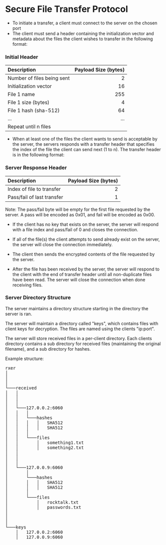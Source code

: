 # Secure File Transfer Protocol

- To initiate a transfer, a client must connect to the server on the chosen port
- The client must send a header containing the initialization vector and metadata about the files the client wishes to transfer in the following format:

### Initial Header
| Description | Payload Size (bytes) |
|:------------|----:|
| Number of files being sent | 2 |
| Initialization vector | 16  |
| File 1 name  | 255 |
| File 1 size (bytes) | 4 |
| File 1 hash (sha-512)  | 64  |
| ... | ... |
| Repeat until n files |  |

- When at least one of the files the client wants to send is acceptable by the server, the servers responds with a transfer header that specifies the index of the file the client can send next (1 to n). The transfer header is in the following format:

### Server Response Header
| Description | Payload Size (bytes) |
|:------------|----:|
| Index of file to transfer | 2 |
| Pass/fail of last transfer | 1 |

Note: The pass/fail byte will be empty for the first file requested by the server. A pass will be encoded as 0x01, and fail will be encoded as 0x00.

- If the client has no key that exists on the server, the server will respond with a file index and pass/fail of 0 and closes the connection.

- If all of the file(s) the client attempts to send already exist on the server, the server will close the connection immediately.

- The client then sends the encrypted contents of the file requested by the server.

- After the file has been received by the server, the server will respond to the client with the end of transfer header until all non-duplicate files have been read. The server will close the connection when done receiving files.

### Server Directory Structure

The server maintains a directory structure starting in the directory the server is ran.

The server will maintain a directory called "keys", which contains files with client keys for decryption. The files are named using the clients "ip:port".

The server will store received files in a per-client directory. Each clients directory contains a sub directory for received files (maintaining the original filename), and a sub directory for hashes.

Example structure:

<pre>
rxer
│
│
│
└───received
│   │
│   │
│   │
│   └───127.0.0.2:6060
│   │   │
│   │   └───hashes
│   │   │   │   SHA512
│   │   │   │   SHA512
│   │   │
│   │   └───files
│   │       │   something1.txt
│   │       │   something2.txt
│   │
│   │
│   │
│   └───127.0.0.9:6060
│       │
│       └───hashes
│       │   │   SHA512
│       │   │   SHA512
│       │
│       └───files
│           │   rocktalk.txt
│           │   passwords.txt
│
│
│
└───keys
    │   127.0.0.2:6060
    │   127.0.0.9:6060
</pre>
